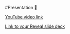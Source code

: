 #Presentation 🎤

[YouTube video link]()

[Link to your Reveal slide deck](https://mariiarykova-presentation.netlify.app/)
